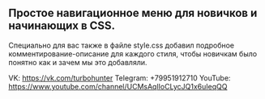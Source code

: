 ## Простое навигационное меню для новичков и начинающих в CSS. 

Специально для вас также в файле style.css добавил подробное комментирование-описание для каждого стиля, чтобы новичкам было понятно как и зачем мы это добавляли.

VK: https://vk.com/turbohunter
Telegram: +79951912710
YouTube: https://www.youtube.com/channel/UCMsAqlIoCLycJQ1x6uIeqQQ
